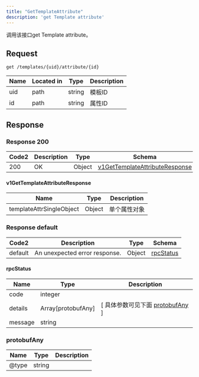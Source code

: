 ```yaml
---
title: "GetTemplateAttribute"
description: 'get Template attribute'
---
```

调用该接口get Template attribute。

## Request


```
get /templates/{uid}/attribute/{id}
```

| Name | Located in | Type | Description | 
| ---- | ---------- | ----------- | ----------- | 
| uid | path | string | 模板ID |  
| id | path | string | 属性ID |  

## Response

### Response  200 
| Code2 | Description | Type | Schema |
| ---- | ----------- | ------ | ------ |
| 200 | OK | Object | [v1GetTemplateAttributeResponse](#v1GetTemplateAttributeResponse) |

#### v1GetTemplateAttributeResponse

| Name | Type | Description | 
| ---- | ---- | ----------- |    
| templateAttrSingleObject | Object | 单个属性对象   |   



### Response  default 
| Code2 | Description | Type | Schema |
| ---- | ----------- | ------ | ------ |
| default | An unexpected error response. | Object | [rpcStatus](#rpcStatus) |

#### rpcStatus

| Name | Type | Description | 
| ---- | ---- | ----------- |     
| code | integer |  |          
| details | Array[protobufAny] |  [ 具体参数可见下面 [protobufAny](#protobufAny) ] |       
| message | string |  |   

### protobufAny
| Name | Type | Description | 
| ---- | ---- | ----------- |     
| @type | string |  |   



